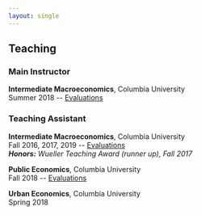 ```yaml
---
layout: single
---
```

  
## Teaching
  
### Main Instructor

**Intermediate Macroeconomics**, Columbia University \
Summer 2018 -- [Evaluations](evals/summer2018.pdf)

### Teaching Assistant

**Intermediate Macroeconomics**, Columbia University \
Fall 2016, 2017, 2019 -- [Evaluations](evals/fall2017.pdf) \
_**Honors:** Wueller Teaching Award (runner up), Fall 2017_

**Public Economics**, Columbia University \
Fall 2018 -- [Evaluations](evals/fall2018.pdf)

**Urban Economics**, Columbia University \
Spring 2018
